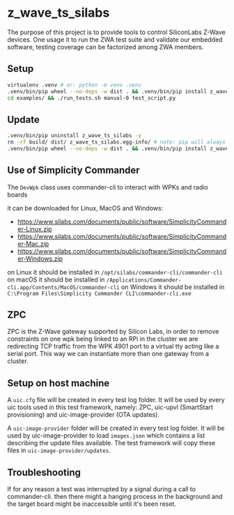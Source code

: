 # z_wave_ts_silabs

The purpose of this project is to provide tools to control SiliconLabs Z-Wave devices.
One usage it to run the ZWA test suite and validate our embedded software,
testing coverage can be factorized among ZWA members.

## Setup

```bash
virtualenv .venv # or: python -m venv .venv
.venv/bin/pip wheel --no-deps -w dist . && .venv/bin/pip install z_wave_ts_silabs -f ./dist # or: .venv/bin/pip install -r requirements.txt
cd examples/ && ./run_tests.sh manual-0 test_script.py
```

## Update

```bash
.venv/bin/pip uninstall z_wave_ts_silabs -y
rm -rf build/ dist/ z_wave_ts_silabs.egg-info/ # note: pip will always take the highest version in dist/
.venv/bin/pip wheel --no-deps -w dist . && .venv/bin/pip install z_wave_ts_silabs -f ./dist
```

## Use of Simplicity Commander

The `DevWpk` class uses commander-cli to interact with WPKs and radio boards

it can be downloaded for Linux, MacOS and Windows:
- https://www.silabs.com/documents/public/software/SimplicityCommander-Linux.zip
- https://www.silabs.com/documents/public/software/SimplicityCommander-Mac.zip
- https://www.silabs.com/documents/public/software/SimplicityCommander-Windows.zip

on Linux 	it should be installed in `/opt/silabs/commander-cli/commander-cli`
on macOS 	it should be installed in `/Applications/Commander-cli.app/Contents/MacOS/commander-cli`
on Windows 	it should be installed in `C:\Program Files\Simplicity Commander CLI\commander-cli.exe`

## ZPC

ZPC is the Z-Wave gateway supported by Silicon Labs, in order to remove constraints on one wpk being
linked to an RPi in the cluster we are redirecting TCP traffic from the WPK 4901 port to a virtual tty acting like 
a serial port. This way we can instantiate more than one gateway from a cluster.

## Setup on host machine

A `uic.cfg` file will be created in every test log folder. It will be used by every uic tools used in this test
framework, namely: ZPC, uic-upvl (SmartStart provisioning) and uic-image-provider (OTA updates).

A `uic-image-provider` folder will be created in every test log folder. 
It will be used by uic-image-provider to load `images.json` which
contains a list describing the update files available. The test framework will copy these files
in `uic-image-provider/updates`.

## Troubleshooting

If for any reason a test was interrupted by a signal during a call to commander-cli.
then there might a hanging process in the background and the target board might be
inaccessible until it's been reset.
